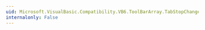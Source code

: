 ```yaml
---
uid: Microsoft.VisualBasic.Compatibility.VB6.ToolBarArray.TabStopChanged
internalonly: False
---
```

